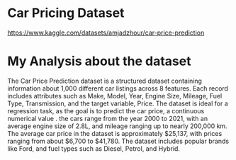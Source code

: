 # Car Pricing Dataset
https://www.kaggle.com/datasets/amjadzhour/car-price-prediction

# My Analysis about the dataset
The Car Price Prediction dataset is a structured dataset containing information about 1,000 different car listings across 8 features. Each record includes attributes such as Make, Model, Year, Engine Size, Mileage, Fuel Type, Transmission, and the target variable, Price. The dataset is ideal for a regression task, as the goal is to predict the car price, a continuous numerical value . the cars range from the year 2000 to 2021, with an average engine size of 2.8L, and mileage ranging up to nearly 200,000 km. The average car price in the dataset is approximately $25,137, with prices ranging from about $6,700 to $41,780. The dataset includes popular brands like Ford, and fuel types such as Diesel, Petrol, and Hybrid.
